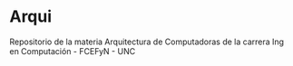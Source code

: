 # Arqui
Repositorio de la materia Arquitectura de Computadoras de la carrera Ing en Computación - FCEFyN - UNC
